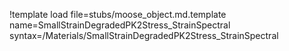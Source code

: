 !template load file=stubs/moose_object.md.template name=SmallStrainDegradedPK2Stress_StrainSpectral syntax=/Materials/SmallStrainDegradedPK2Stress_StrainSpectral